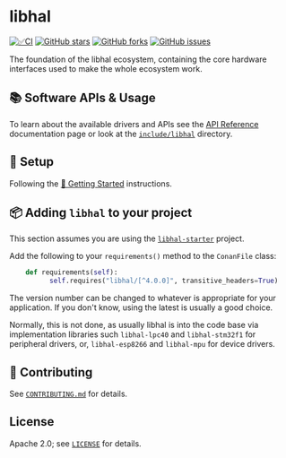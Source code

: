 # libhal

[![✅CI](https://github.com/libhal/libhal/actions/workflows/ci.yml/badge.svg)](https://github.com/libhal/libhal/actions/workflows/ci.yml)
[![GitHub stars](https://img.shields.io/github/stars/libhal/libhal.svg)](https://github.com/libhal/libhal/stargazers)
[![GitHub forks](https://img.shields.io/github/forks/libhal/libhal.svg)](https://github.com/libhal/libhal/network)
[![GitHub issues](https://img.shields.io/github/issues/libhal/libhal.svg)](https://github.com/libhal/libhal/issues)

The foundation of the libhal ecosystem, containing the core hardware interfaces
used to make the whole ecosystem work.

## 📚 Software APIs & Usage

To learn about the available drivers and APIs see the
[API Reference](https://libhal.github.io/api/namespacehal/)
documentation page or look at the
[`include/libhal`](https://github.com/libhal/libhal/tree/main/include/libhal)
directory.

## 🧰 Setup

Following the
[🚀 Getting Started](https://libhal.github.io/getting_started/)
instructions.

## 📦 Adding `libhal` to your project

This section assumes you are using the
[`libhal-starter`](https://github.com/libhal/libhal-starter)
project.

Add the following to your `requirements()` method to the `ConanFile` class:

```python
    def requirements(self):
          self.requires("libhal/[^4.0.0]", transitive_headers=True)
```

The version number can be changed to whatever is appropriate for your
application. If you don't know, using the latest is usually a good choice.

Normally, this is not done, as usually libhal is into the code base via
implementation libraries such `libhal-lpc40` and `libhal-stm32f1` for
peripheral drivers, or, `libhal-esp8266` and `libhal-mpu` for device drivers.

## :busts_in_silhouette: Contributing

See [`CONTRIBUTING.md`](CONTRIBUTING.md) for details.

## License

Apache 2.0; see [`LICENSE`](LICENSE) for details.
